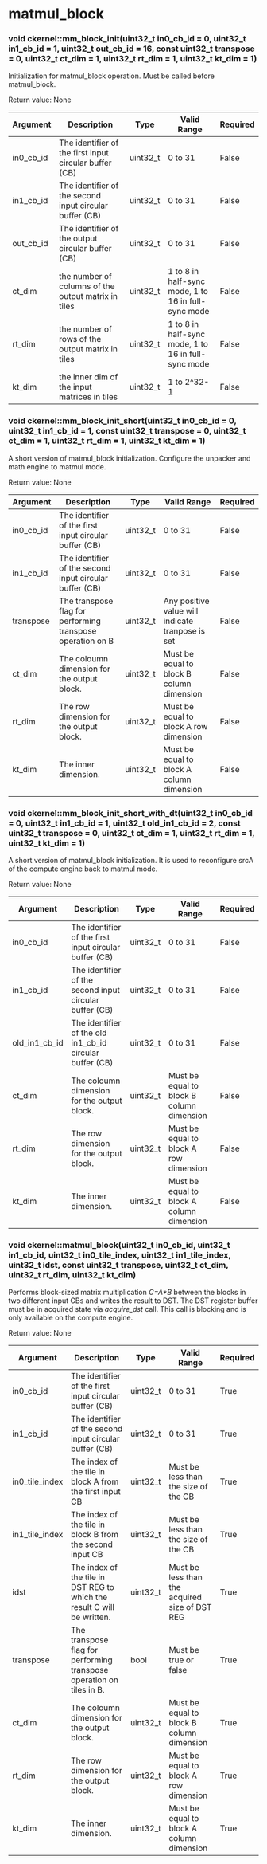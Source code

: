 # matmul_block

### void ckernel::mm_block_init(uint32_t in0_cb_id = 0, uint32_t in1_cb_id = 1, uint32_t out_cb_id = 16, const uint32_t transpose = 0, uint32_t ct_dim = 1, uint32_t rt_dim = 1, uint32_t kt_dim = 1)

Initialization for matmul_block operation. Must be called before matmul_block.

Return value: None

| Argument      | Description                                             | Type      | Valid Range                                         | Required       |
|---------------|---------------------------------------------------------|-----------|-----------------------------------------------------|----------------|
| in0_cb_id     | The identifier of the first input circular buffer (CB)  | uint32_t  | 0 to 31                                             | False          |
| in1_cb_id     | The identifier of the second input circular buffer (CB) | uint32_t  | 0 to 31                                             | False          |
| out_cb_id     | The identifier of the output circular buffer (CB)       | uint32_t  | 0 to 31                                             | False          |
| ct_dim        | the number of columns of the output matrix in tiles     | uint32_t  | 1 to 8 in half-sync mode, 1 to 16 in full-sync mode | False          |
| rt_dim        | the number of rows of the output matrix in tiles        | uint32_t  | 1 to 8 in half-sync mode, 1 to 16 in full-sync mode | False          |
| kt_dim        | the inner dim of the input matrices in tiles            | uint32_t  | 1 to 2^32-1                                         | False          |

### void ckernel::mm_block_init_short(uint32_t in0_cb_id = 0, uint32_t in1_cb_id = 1, const uint32_t transpose = 0, uint32_t ct_dim = 1, uint32_t rt_dim = 1, uint32_t kt_dim = 1)

A short version of matmul_block initialization. Configure the unpacker and math engine to matmul mode.

Return value: None

| Argument      | Description                                                | Type      | Valid Range                                      | Required       |
|---------------|------------------------------------------------------------|-----------|--------------------------------------------------|----------------|
| in0_cb_id     | The identifier of the first input circular buffer (CB)     | uint32_t  | 0 to 31                                          | False          |
| in1_cb_id     | The identifier of the second input circular buffer (CB)    | uint32_t  | 0 to 31                                          | False          |
| transpose     | The transpose flag for performing transpose operation on B | uint32_t  | Any positive value will indicate tranpose is set | False          |
| ct_dim        | The coloumn dimension for the output block.                | uint32_t  | Must be equal to block B column dimension        | False          |
| rt_dim        | The row dimension for the output block.                    | uint32_t  | Must be equal to block A row dimension           | False          |
| kt_dim        | The inner dimension.                                       | uint32_t  | Must be equal to block A column dimension        | False          |

### void ckernel::mm_block_init_short_with_dt(uint32_t in0_cb_id = 0, uint32_t in1_cb_id = 1, uint32_t old_in1_cb_id = 2, const uint32_t transpose = 0, uint32_t ct_dim = 1, uint32_t rt_dim = 1, uint32_t kt_dim = 1)

A short version of matmul_block initialization. It is used to reconfigure srcA of the compute engine back to matmul mode.

Return value: None

| Argument      | Description                                              | Type      | Valid Range                               | Required       |
|---------------|----------------------------------------------------------|-----------|-------------------------------------------|----------------|
| in0_cb_id     | The identifier of the first input circular buffer (CB)   | uint32_t  | 0 to 31                                   | False          |
| in1_cb_id     | The identifier of the second input circular buffer (CB)  | uint32_t  | 0 to 31                                   | False          |
| old_in1_cb_id | The identifier of the old in1_cb_id circular buffer (CB) | uint32_t  | 0 to 31                                   | False          |
| ct_dim        | The coloumn dimension for the output block.              | uint32_t  | Must be equal to block B column dimension | False          |
| rt_dim        | The row dimension for the output block.                  | uint32_t  | Must be equal to block A row dimension    | False          |
| kt_dim        | The inner dimension.                                     | uint32_t  | Must be equal to block A column dimension | False          |

### void ckernel::matmul_block(uint32_t in0_cb_id, uint32_t in1_cb_id, uint32_t in0_tile_index, uint32_t in1_tile_index, uint32_t idst, const uint32_t transpose, uint32_t ct_dim, uint32_t rt_dim, uint32_t kt_dim)

Performs block-sized matrix multiplication *C=A\*B* between the blocks in two different input CBs and writes the result to DST. The DST register buffer must be in acquired state via *acquire_dst* call. This call is blocking and is only available on the compute engine.

Return value: None

| Argument       | Description                                                             | Type      | Valid Range                                    | Required       |
|----------------|-------------------------------------------------------------------------|-----------|------------------------------------------------|----------------|
| in0_cb_id      | The identifier of the first input circular buffer (CB)                  | uint32_t  | 0 to 31                                        | True           |
| in1_cb_id      | The identifier of the second input circular buffer (CB)                 | uint32_t  | 0 to 31                                        | True           |
| in0_tile_index | The index of the tile in block A from the first input CB                | uint32_t  | Must be less than the size of the CB           | True           |
| in1_tile_index | The index of the tile in block B from the second input CB               | uint32_t  | Must be less than the size of the CB           | True           |
| idst           | The index of the tile in DST REG to which the result C will be written. | uint32_t  | Must be less than the acquired size of DST REG | True           |
| transpose      | The transpose flag for performing transpose operation on tiles in B.    | bool      | Must be true or false                          | True           |
| ct_dim         | The coloumn dimension for the output block.                             | uint32_t  | Must be equal to block B column dimension      | True           |
| rt_dim         | The row dimension for the output block.                                 | uint32_t  | Must be equal to block A row dimension         | True           |
| kt_dim         | The inner dimension.                                                    | uint32_t  | Must be equal to block A column dimension      | True           |
